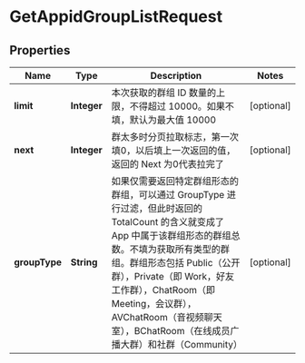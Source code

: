 

# GetAppidGroupListRequest


## Properties

| Name | Type | Description | Notes |
|------------ | ------------- | ------------- | -------------|
|**limit** | **Integer** | 本次获取的群组 ID 数量的上限，不得超过 10000。如果不填，默认为最大值 10000 |  [optional] |
|**next** | **Integer** | 群太多时分页拉取标志，第一次填0，以后填上一次返回的值，返回的 Next 为0代表拉完了 |  [optional] |
|**groupType** | **String** | 如果仅需要返回特定群组形态的群组，可以通过 GroupType 进行过滤，但此时返回的 TotalCount 的含义就变成了 App 中属于该群组形态的群组总数。不填为获取所有类型的群组。群组形态包括 Public（公开群），Private（即 Work，好友工作群），ChatRoom（即 Meeting，会议群），AVChatRoom（音视频聊天室），BChatRoom（在线成员广播大群）和社群（Community） |  [optional] |



